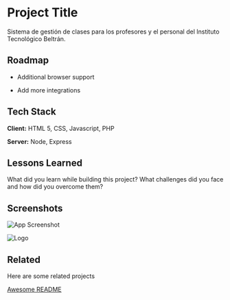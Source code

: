 
# Project Title

Sistema de gestión de clases para los profesores y el personal del Instituto Tecnológico Beltrán.


## Roadmap

- Additional browser support

- Add more integrations


## Tech Stack

**Client:** HTML 5, CSS, Javascript, PHP

**Server:** Node, Express


## Lessons Learned

What did you learn while building this project? What challenges did you face and how did you overcome them?


## Screenshots

![App Screenshot](https://via.placeholder.com/468x300?text=App+Screenshot+Here)


![Logo](https://dev-to-uploads.s3.amazonaws.com/uploads/articles/th5xamgrr6se0x5ro4g6.png)


## Related

Here are some related projects

[Awesome README](https://github.com/matiassingers/awesome-readme)


